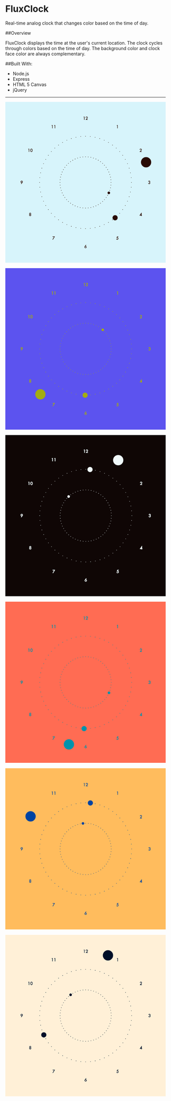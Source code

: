 FluxClock
===========

Real-time analog clock that changes color based on the time of day.

##Overview

FluxClock displays the time at the user's current location. The clock cycles through colors based on the time of day. The background color and clock face color are always complementary.

##Built With:

* Node.js
* Express
* HTML 5 Canvas
* jQuery

--------------------

![ScreenShot](images/screenshots/14_23.png)

![ScreenShot](images/screenshots/19_30.png)

![ScreenShot](images/screenshots/01_00.png)

![ScreenShot](images/screenshots/06_30.png)

![ScreenShot](images/screenshots/10_00.png)

![ScreenShot](images/screenshots/12_40.png)